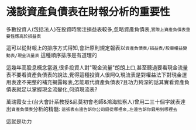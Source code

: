 # 淺談資產負債表在財報分析的重要性


多數投資人(包括法人)在投資時關注損益表較多,忽略資產負債表,`實際上資產負債表重要性應高於損益表`

這可以從財報上的排序方式得知,會計原則規定報表以`資產負債表/損益表/股東權益變動表/現金流量表` 這種順序排序是有道理的

這幾年高股息概念當道,很多投資人對"現金流量"朗朗上口,甚至聽過要看現金流量表不要看資產負債表的說法,覺得這種投資人很阿Q,現流表是對權益法下對現金運用表達不完整的補充揭露報表,怎能取代資產負債表?且功力夠深的話其實看資產負債表就足以掌握現金流變化,何須現流表?

萬瑞霞女士(台大會計系教授&尼莫初會老師&鴻海監察人)曾用二三十個字就表達出`資產負債表`分析的精髓: `這張表右邊告訴你公司錢從哪裡來,左邊告訴你錢用到哪裡去`

這就是功力